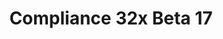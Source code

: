 ---
title: Compliance 32x Beta 17
permalink: /compliance32x/B17
header_img: https://database.faithfulpack.net/images/website/posts/32x/B17.jpg

description: |
  It’s been a long time coming, but it’s finally here! Beta 17. December is starting up, and the holidays are around the corner. We’ve been working for weeks on this beta, and it has many major changes and additions. We’re glad to announce that the pack has been updated to 1.18 and has the new 1.18 textures.  We’re also introducing changes to iconic textures such as creepers, the grass block, and even Steve. We hope that you like this beta and its many, many changes.
  <br><br>
  (NOTE&#58; This version of the pack is compatible with both Java 1.17.1 and 1.18.1. For convenience, we are releasing the update as a single pack. That means you'll get a warning when trying to use the pack in 1.17.1, but you can safely disregard it.)

changelog:
  Added:
    Blocks:
      - (Bedrock) Nether Reactor Core (Evorp)
      - Chiselled Sandstone (Aerod)
      - Chiselled Red Sandstone (Aerod)
      - Bee Nest Front, Side and Top (Alexsor)
      - (Bedrock) Camera (McKovosky)
      - Acacia Leaves (Aerod)
      - Beehive Side (DMgaming)
      - Beehive Front (DMgaming)
      - Beehive Front with Honey (Aerod)
      - Cartography Table Side 1 (DMgaming, Fred figglehorn)
      - (Bedrock) Build Allow (McKovosky)
    Items:
      - Flint and Steel (Fabri)
      - Green Dye (Evorp)
      - Light Grey Dye (Evorp)
      - Mutton (Evorp, Daniel)
      - Cooked Mutton (Evorp, Daniel)
      - Cooked Porkchop (DMgaming)
      - Porkchop (Daniel)
      - (Bedrock) Portfolio (Evorp, McKovosky)
      - Otherside Music Disc ([author name redacted])
    Entities:
      - Cod (DMgaming)
      - Sheep Fur (DMgaming)
      - Zombie (DMgaming)
    Misc:
      - Underwater Overlay (Aerod)
    Bedrock UI:
      - Xbox Buttons ([author name redacted])
  Changed:
    Blocks:
      - All Candles (Aerod)
      - All Lit Candles (Aerod)
      - (Bedrock) Glowing Obsidian (EachMenderKhai)
      - Andesite (Aerod)
      - Piston Side (Evorp, Aerod)
      - Piston Bottom (Aerod)
      - Piston Inner (Aerod)
      - Oak Sapling (Aerod)
      - Birch Sapling (Aerod)
      - Acacia Sapling (Aerod)
      - Dispenser Front (Evorp)
      - Dropper Front (Evorp)
      - Polished Basalt Top (Aerod)
      - Ready Compost (Alexsor)
      - Sponges (Alexsor)
      - Barrel Bottom ([author name redacted])
      - Cartography Table Side 3 (DMgaming, Fred Figglehorn)
      - Cartography Table Top (Fred figglehorn)
      - Stripped Dark Oak Log Side (DMgaming)
      - Grass Block Side (Aerod)
      - Birch Leaves (Aerod)
      - Sea Lantern (Evorp)
      - Dirt Path Side (Aerod)
      - Sunflower (Alexsor)
      - Chiselled Stone Bricks (DMgaming)
    Items:
      - Elytra (Aerod, Max_Novik)
      - Broken Elytra (Aerod, Max_Novik)
    Entities:
      - Creeper (Evorp)
      - Savanna Villager (Evorp)
      - Steve (Evorp)
      - Villager Base (DMgaming)
      - Striders (Aerod)
      - Drowned (Alexsor)
    Paintings:
      - Creebet (Fred figglehorn)
    GUI:
      - Enchanting Table Lapis Icon ([author name redacted], Pythagoras_314)
      - Anvil Hammer ([author name redacted])
  Fixed:
    Blocks:
      - Removed stray dark pixel in stage 3 carrot crop texture (Max_Novik)
      - Fixed outline transparency of red and blue stained glass (DMgaming)
    Items:
      - Extra colours on all shovels (DMgaming)
      - Centred melon seeds ([author name redacted])
    Entities:
      - Fixed horse tack rope position at the back of leather horse armour (Alkatreize)
      - Fixed flipped face on wild axolotl model ([author name redacted])
      - Fixed golden rabbit eye colour (DMgaming)
      - Fixed banner patterns on shields ([author name redacted])
    Font:
      - ampersand and ";" characters in the font (ZapPack)
  Removed due to art director decision:
    Blocks:
      - Quartz Pillar Top
      - Spawner
      - Crimson and Warped Stem Side
      - Conduit
    Items:
      - Eye of Ender
      - Cod

downloads:
  1.18.x for Java Edition:
    GitHub: https://github.com/Faithful-Resource-Pack/Faithful-Java-32x/releases/download/beta-17/Compliance-32x-Java-Beta-17.zip
    CurseForge: https://www.curseforge.com/minecraft/texture-packs/faithful-32x/download/3571958
  1.18.x for Bedrock Edition:
    GitHub: https://github.com/Faithful-Resource-Pack/Faithful-Bedrock-32x/releases/download/beta-17/Compliance-32x-Bedrock-Beta-17.mcpack
    CurseForge: https://www.curseforge.com/minecraft-bedrock/addons/compliance-32x-bedrock/download/3571959
---